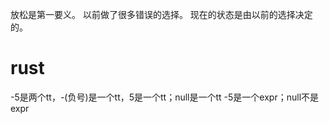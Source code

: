 放松是第一要义。
以前做了很多错误的选择。
现在的状态是由以前的选择决定的。

# rust
-5是两个tt，-(负号)是一个tt，5是一个tt；null是一个tt
-5是一个expr；null不是expr
